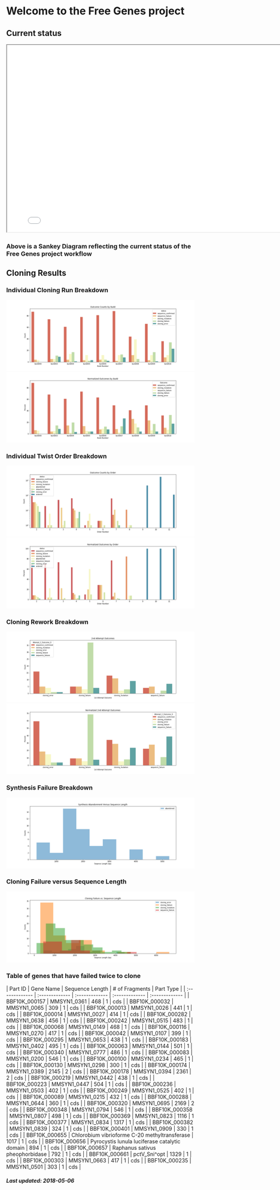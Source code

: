 # Welcome to the Free Genes project

## Current status

<iframe width="800" height="500" src="sankey.html"></iframe>

### Above is a Sankey Diagram reflecting the current status of the Free Genes project workflow

## Cloning Results

### Individual Cloning Run Breakdown

![Cloning Run Breakdown](./raw_build.png)
![](./norm_build.png)

### Individual Twist Order Breakdown

![Twist Order Breakdown](./raw_order.png)
![](./norm_order.png)

### Cloning Rework Breakdown

![Rework Breakdown](./raw_attempt.png)
![](./norm_attempt.png)

### Synthesis Failure Breakdown

![Synthesis Failure Breakdown](./syn_fail.png)

### Cloning Failure versus Sequence Length

![Cloning Failure versus Sequence Length](./raw_length.png)

### Table of genes that have failed twice to clone

| Part ID | Gene Name | Sequence Length | # of Fragments | Part Type | | :------------- | :------------- | :------------- | :------------- | :------------- |
| BBF10K_000157 | MMSYN1_0361 | 468 | 1 | cds |
| BBF10K_000032 | MMSYN1_0065 | 309 | 1 | cds |
| BBF10K_000013 | MMSYN1_0026 | 441 | 1 | cds |
| BBF10K_000014 | MMSYN1_0027 | 414 | 1 | cds |
| BBF10K_000282 | MMSYN1_0638 | 456 | 1 | cds |
| BBF10K_000242 | MMSYN1_0515 | 483 | 1 | cds |
| BBF10K_000068 | MMSYN1_0149 | 468 | 1 | cds |
| BBF10K_000116 | MMSYN1_0270 | 417 | 1 | cds |
| BBF10K_000042 | MMSYN1_0107 | 399 | 1 | cds |
| BBF10K_000295 | MMSYN1_0653 | 438 | 1 | cds |
| BBF10K_000183 | MMSYN1_0402 | 495 | 1 | cds |
| BBF10K_000063 | MMSYN1_0144 | 501 | 1 | cds |
| BBF10K_000340 | MMSYN1_0777 | 486 | 1 | cds |
| BBF10K_000083 | MMSYN1_0200 | 546 | 1 | cds |
| BBF10K_000100 | MMSYN1_0234 | 465 | 1 | cds |
| BBF10K_000130 | MMSYN1_0298 | 300 | 1 | cds |
| BBF10K_000174 | MMSYN1_0389 | 2145 | 2 | cds |
| BBF10K_000178 | MMSYN1_0394 | 2361 | 2 | cds |
| BBF10K_000219 | MMSYN1_0442 | 438 | 1 | cds |
| BBF10K_000223 | MMSYN1_0447 | 504 | 1 | cds |
| BBF10K_000236 | MMSYN1_0503 | 402 | 1 | cds |
| BBF10K_000249 | MMSYN1_0525 | 402 | 1 | cds |
| BBF10K_000089 | MMSYN1_0215 | 432 | 1 | cds |
| BBF10K_000288 | MMSYN1_0644 | 360 | 1 | cds |
| BBF10K_000320 | MMSYN1_0695 | 2169 | 2 | cds |
| BBF10K_000348 | MMSYN1_0794 | 546 | 1 | cds |
| BBF10K_000358 | MMSYN1_0807 | 498 | 1 | cds |
| BBF10K_000369 | MMSYN1_0823 | 1116 | 1 | cds |
| BBF10K_000377 | MMSYN1_0834 | 1317 | 1 | cds |
| BBF10K_000382 | MMSYN1_0839 | 324 | 1 | cds |
| BBF10K_000401 | MMSYN1_0909 | 330 | 1 | cds |
| BBF10K_000655 | Chlorobium vibrioforme C-20 methyltransferase | 1017 | 1 | cds |
| BBF10K_000656 | Pyrocystis lunula luciferase catalytic domain | 894 | 1 | cds |
| BBF10K_000657 | Raphanus sativus pheophorbidase | 792 | 1 | cds |
| BBF10K_000661 | pctV_Sni^opt | 1329 | 1 | cds |
| BBF10K_000303 | MMSYN1_0663 | 417 | 1 | cds |
| BBF10K_000235 | MMSYN1_0501 | 303 | 1 | cds |


##### Last updated: 2018-05-06
